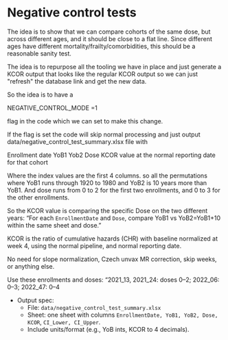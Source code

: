 # Negative control tests

The idea is to show that we can compare cohorts of the same dose, but across different ages, and it should be close to a flat line. Since different ages have different mortality/frailty/comorbidities, this should be a reasonable sanity test.

The idea is to repurpose all the tooling we have in place and just generate a KCOR output that looks like the regular KCOR output so we can just "refresh" the database link and get the new data.

So the idea is to have a 

NEGATIVE_CONTROL_MODE =1

flag in the code which we can set to make this change.

If the flag is set the code will skip normal processing and just output data/negative_control_test_summary.xlsx file with 

Enrollment date     YoB1    Yob2      Dose    KCOR value at the normal reporting date for that cohort

Where the index values are the first 4 columns. so all the permutations where YoB1 runs through 1920 to 1980  and YoB2 is 10 years more than YoB1. And dose runs from 0 to 2 for the first two enrollments, and 0 to 3 for the other enrollments.

So the KCOR value is comparing the specific Dose on the two different years: “For each `EnrollmentDate` and `Dose`, compare YoB1 vs YoB2=YoB1+10 within the same sheet and dose.”


KCOR is the ratio of cumulative hazards (CHR) with baseline normalized at week 4, using the normal pipeline, and normal reporting date.

No need for slope normalization, Czech unvax MR correction, skip weeks, or anything else. 


Use these enrollments and doses: “2021_13, 2021_24: doses 0–2; 2022_06: 0–3; 2022_47: 0–4 
- Output spec:
  - File: `data/negative_control_test_summary.xlsx`
  - Sheet: one sheet with columns `EnrollmentDate, YoB1, YoB2, Dose, KCOR`, `CI_Lower, CI_Upper`.
  - Include units/format (e.g., YoB ints, KCOR to 4 decimals). 

